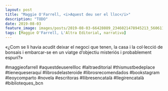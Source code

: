```yaml
---
layout: post
title: "Maggie O'Farrell, <i>Aquest deu ser el lloc</i>"
description: "TODO"
date: 2019-08-03
feature_image: images/posts/2019-08-03-66428089_2346021478945213_5606110170889173827_n_17910089269328146.jpg
tags: [Maggie O'Farrell, L'Altra Editorial, narrativa]
---
```


«¿Com se li havia acudit deixar el negoci que tenen, la casa i la col·lecció de bonsais i embarcar-se en un viatge d’objectiu misteriós i probablement espuri?»
<!--more-->

#maggieofarrell #aquestdeuserellloc #laltraeditorial #thismustbedeplace #tienequeseraquí #librosdelasteroide #librosrecomendados #bookstagram #leoycomparto #novela #escritoras #llibresencatalà #llegirencatalà #biblioteques_bcn



